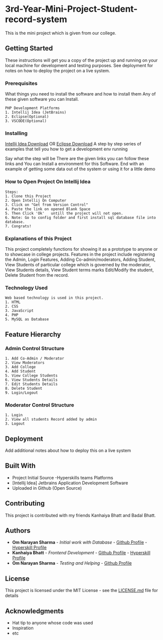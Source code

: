 # 3rd-Year-Mini-Project-Student-record-system
This is the mini project which is given from our college. 

## Getting Started

These instructions will get you a copy of the project up and running on your local machine for development and testing purposes. See deployment for notes on how to deploy the project on a live system.

### Prerequisites

What things you need to install the software and how to install them
Any of these given software you can Install.
```
PHP Development Platforms
1. Intellij Idea (JetBrains)
2. Eclipse(Optional)
3. VSCODE(Optional)
```

### Installing
[Intellij Idea Download](https://www.jetbrains.com/idea/download/)
OR [Eclipse Download](https://www.eclipse.org/downloads/)
A step by step series of examples that tell you how to get a development env running

Say what the step will be
There are the given links you can follow these links and You can Install a environment for this Software.
End with an example of getting some data out of the system or using it for a little demo

### How to Open Project On Intellij Idea
```
Steps:
1. Clone this Project
2. Open Intellij On Computer
3. Click on "Get from Version Control"
4. Paste the link on opened Blank Space
5. Then Click 'Ok'   untill the project will not open.
6. Note: Go to config folder and first install sql database file into database.
7. Congrats!
```
### Explanations of this Project
This project completely functions for showing it as a prototype to anyone or to showcase in college projects. 
Features in the project include registering the Admin, Login Features, Adding Co-admin/moderators, Adding Student, 
View Students of particular college which is governed by the moderator, View Students details, View Student terms marks
Edit/Modify the student, Delete Student from the record.

### Technology Used
```
Web based technology is used in this project.
1. HTML
2. CSS
3. JavaScript
4. PHP
5. MySQL as Database 
```
## Feature Hierarchy

### Admin Control  Structure
```
1. Add Co-Admin / Moderator
2. View Moderators
3. Add College
4. Add Student
5. View College Students
6. View Students Details
7. Edit Students Details
8. Delete Student
9. Login/Logout
```
### Moderator Control Structure
```
1. Login
2. View all students Record added by admin
3. Logout 
```

## Deployment

Add additional notes about how to deploy this on a live system

## Built With
* Project Initial Source -Hyperskills teams Platforms
* [Intellij Idea] Jetbrains Application Development Software
* Uploaded in Github (Open Source)

## Contributing
This project is contributed with my friends Kanhaiya Bhatt and Badal Bhatt.

## Authors

* **Om Narayan Sharma** - *Initial work with Database* - [Github Profile](https://github.com/Omsharma456) - [Hyperskill Profile](https://hyperskill.org/profile/3784466)
* **Kanhaiya Bhatt** - *Frontend Development* - [Github Profile](https://github.com/kb-s) - [Hyperskill Profile](https://hyperskill.org/profile/kb-s)
* **Om Narayan Sharma** - *Testing and Helping* - [Github Profile](https://github.com/Badal1216)

## License

This project is licensed under the MIT License - see the [LICENSE.md](LICENSE.md) file for details

## Acknowledgments

* Hat tip to anyone whose code was used
* Inspiration
* etc